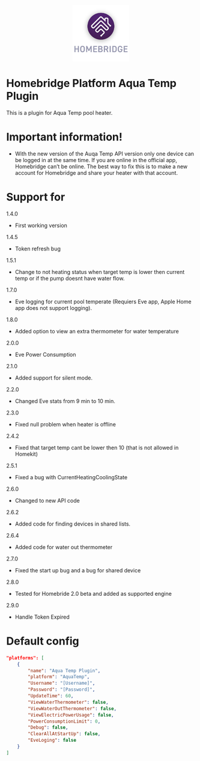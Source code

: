 <p align="center">
<img alt="Home Bridge logotype" src="https://github.com/homebridge/branding/raw/latest/logos/homebridge-wordmark-logo-vertical.png" width="150">
</p>

# Homebridge Platform Aqua Temp Plugin

This is a plugin for Aqua Temp pool heater.

# Important information!

- With the new version of the Auqa Temp API version only one device can be logged in at the same time. If you are online in the official app, Homebridge can’t be online. The best way to fix this is to make a new account for Homebridge and share your heater with that account.


# Support for

1.4.0
- First working version

1.4.5
- Token refresh bug

1.5.1
- Change to not heating status when target temp is lower then current temp or if the pump doesnt have water flow.

1.7.0
- Eve logging for current pool temperate (Requiers Eve app, Apple Home app does not support logging).

1.8.0
- Added option to view an extra thermometer for water temperature

2.0.0
- Eve Power Consumption

2.1.0
- Added support for silent mode.

2.2.0
- Changed Eve stats from 9 min to 10 min.

2.3.0
- Fixed null problem when heater is offline

2.4.2
- Fixed that target temp cant be lower then 10 (that is not allowed in Homekit)

2.5.1
- Fixed a bug with CurrentHeatingCoolingState

2.6.0
- Changed to new API code

2.6.2
- Added code for finding devices in shared lists. 

2.6.4
- Added code for water out thermometer

2.7.0
- Fixed the start up bug and a bug for shared device

2.8.0
- Tested for Homebride 2.0 beta and added as supported engine

2.9.0
- Handle Token Expired


# Default config

```json
"platforms": [
    {
        "name": "Aqua Temp Plugin",
        "platform": "AquaTemp",
        "Username": "[Username]",
        "Password": "[Password]",
        "UpdateTime": 60,
        "ViewWaterThermometer": false,
        "ViewWaterOutThermometer": false,
        "ViewElectricPowerUsage": false,
        "PowerConsumptionLimit": 0,
        "Debug": false,
        "ClearAllAtStartUp": false,
        "EveLoging": false
    }
]
```
